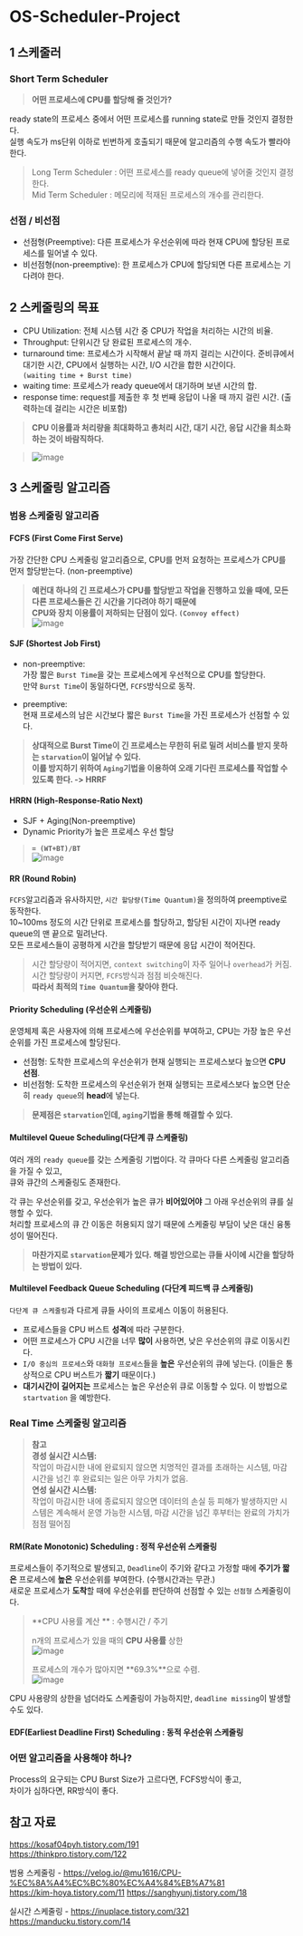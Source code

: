 # OS-Scheduler-Project

## 1 스케줄러  
### Short Term Scheduler  
> **어떤 프로세스에 CPU를 할당해 줄 것인가?**
  
ready state의 프로세스 중에서 어떤 프로세스를 running state로 만들 것인지 결정한다.  
실행 속도가 ms단위 이하로 빈번하게 호출되기 때문에 알고리즘의 수행 속도가 빨라야한다.  
  
> Long Term Scheduler : 어떤 프로세스를 ready queue에 넣어줄 것인지 결정한다.  
> Mid Term Scheduler : 메모리에 적재된 프로세스의 개수를 관리한다.  
  
### 선점 / 비선점
- 선점형(Preemptive): 다른 프로세스가 우선순위에 따라 현재 CPU에 할당된 프로세스를 밀어낼 수 있다.  
- 비선점형(non-preemptive): 한 프로세스가 CPU에 할당되면 다른 프로세스는 기다려야 한다.  


## 2 스케줄링의 목표
- CPU Utilization: 전체 시스템 시간 중 CPU가 작업을 처리하는 시간의 비율.  
- Throughput: 단위시간 당 완료된 프로세스의 개수.  
- turnaround time: 프로세스가 시작해서 끝날 때 까지 걸리는 시간이다. 준비큐에서 대기한 시간, CPU에서 실행하는 시간, I/O 시간을 합한 시간이다.  
   `(waiting time + Burst time)`  
- waiting time: 프로세스가 ready queue에서 대기하며 보낸 시간의 합.  
- response time: request를 제출한 후 첫 번째 응답이 나올 때 까지 걸린 시간. (출력하는데 걸리는 시간은 비포함)  
  
> **CPU 이용률과 처리량을 최대화하고 총처리 시간, 대기 시간, 응답 시간을 최소화 하는 것이 바람직하다.**  
  
> ![image](https://user-images.githubusercontent.com/65759076/117789012-e0af2780-b282-11eb-817d-ac923735f034.png)  
  
## 3 스케줄링 알고리즘
### 범용 스케줄링 알고리즘
#### FCFS (First Come First Serve)  
가장 간단한 CPU 스케줄링 알고리즘으로, CPU를 먼저 요청하는 프로세스가 CPU를 먼저 할당받는다. (non-preemptive)  
  
> **예컨대 하나의 긴 프로세스가 CPU를 할당받고 작업을 진행하고 있을 때에, 모든 다른 프로세스들은 긴 시간을 기다려야 하기 때문에**  
> **CPU와 장치 이용률이 저하되는 단점이 있다. `(Convoy effect)`**  
> ![image](https://user-images.githubusercontent.com/65759076/117796352-f7a54800-b289-11eb-91fb-c302cda0c479.png)
  
  
#### SJF (Shortest Job First)  
- non-preemptive:  
가장 짧은 `Burst Time`을 갖는 프로세스에게 우선적으로 CPU를 할당한다.   
만약 `Burst Time`이 동일하다면, `FCFS`방식으로 동작.  
  
- preemptive:  
현재 프로세스의 남은 시간보다 짧은 `Burst Time`을 가진 프로세스가 선점할 수 있다.  
  
> **상대적으로 Burst Time이 긴 프로세스는 무한히 뒤로 밀려 서비스를 받지 못하는 `starvation`이 일어날 수 있다.**  
> **이를 방지하기 위하여 `Aging`기법을 이용하여 오래 기다린 프로세스를 작업할 수 있도록 한다. -> HRRF**  
  
  
#### HRRN (High-Response-Ratio Next)
- SJF + Aging(Non-preemptive)  
- Dynamic Priority가 높은 프로세스 우선 할당
 > **`= (WT+BT)/BT`**  
 > ![image](https://user-images.githubusercontent.com/65759076/117803687-e06a5880-b291-11eb-8eb0-aa7a7935cf3d.png)  
  
  
#### RR (Round Robin)  
`FCFS`알고리즘과 유사하지만, `시간 할당량(Time Quantum)`을 정의하여 preemptive로 동작한다.  
10~100ms 정도의 시간 단위로 프로세스를 할당하고, 할당된 시간이 지나면 ready queue의 맨 끝으로 밀려난다.  
모든 프로세스들이 공평하게 시간을 할당받기 때문에 응답 시간이 적어진다.  
  
> 시간 할당량이 적어지면, `context switching`이 자주 일어나 `overhead`가 커짐.  
> 시간 할당량이 커지면, `FCFS`방식과 점점 비슷해진다.  
> **따라서 최적의 `Time Quantum`을 찾아야 한다.**  
  
  
#### Priority Scheduling (우선순위 스케줄링)
운영체제 혹은 사용자에 의해 프로세스에 우선순위를 부여하고, CPU는 가장 높은 우선순위를 가진 프로세스에 할당된다.
- 선점형: 도착한 프로세스의 우선순위가 현재 실행되는 프로세스보다 높으면 **CPU 선점**.  
- 비선점형: 도착한 프로세스의 우선순위가 현재 실행되는 프로세스보다 높으면 단순히 `ready queue`의 **head**에 넣는다.  
  
> **문제점은 `starvation`인데, `aging`기법을 통해 해결할 수 있다.**
  
  
#### Multilevel Queue Scheduling(다단계 큐 스케줄링)
여러 개의 `ready queue`를 갖는 스케줄링 기법이다. 각 큐마다 다른 스케줄링 알고리즘을 가질 수 있고,  
큐와 큐간의 스케줄링도 존재한다.  

각 큐는 우선순위를 갖고, 우선순위가 높은 큐가 **비어있어야** 그 아래 우선순위의 큐를 실행할 수 있다.  
처리할 프로세스의 큐 간 이동은 허용되지 않기 때문에 스케줄링 부담이 낮은 대신 융통성이 떨어진다.  

> **마찬가지로 `starvation`문제가 있다. 해결 방안으로는 큐들 사이에 시간을 할당하는 방법이 있다.**
  
  
#### Multilevel Feedback Queue Scheduling (다단계 피드백 큐 스케줄링)  
`다단계 큐 스케줄링`과 다르게 큐들 사이의 프로세스 이동이 허용된다.  
  
- 프로세스들을 CPU 버스트 **성격**에 따라 구분한다.
- 어떤 프로세스가 CPU 시간을 너무 **많이** 사용하면, 낮은 우선순위의 큐로 이동시킨다.
- `I/O 중심의 프로세스`와 `대화형 프로세스`들을 **높은** 우선순위의 큐에 넣는다. (이들은 통상적으로 CPU 버스트가 **짧기** 때문이다.)
- **대기시간이 길어지는** 프로세스는 높은 우선순위 큐로 이동할 수 있다. 이 방법으로 `startvation` 을 예방한다.
  
  
### Real Time 스케줄링 알고리즘  
> **참고**  
> **경성 실시간 시스템:**  
>   작업이 마감시한 내에 완료되지 않으면 치명적인 결과를 초래하는 시스템, 마감 시간을 넘긴 후 완료되는 일은 아무 가치가 없음.  
> **연성 실시간 시스템:**  
>   작업이 마감시한 내에 종료되지 않으면 데이터의 손실 등 피해가 발생하지만 시스템은 계속해서 운영 가능한 시스템, 마감 시간을 넘긴 후부터는 완료의 가치가 점점 떨어짐  
  
  
#### RM(Rate Monotonic) Scheduling : 정적 우선순위 스케줄링
프로세스들이 주기적으로 발생되고, `Deadline`이 주기와 같다고 가정할 때에 **주기가 짧은** 프로세스에 **높은** 우선순위를 부여한다. 
(수행시간과는 무관.)  
새로운 프로세스가 **도착**할 때에 우선순위를 판단하여 선점할 수 있는 `선점형` 스케줄링이다.  
  
> **CPU 사용률 계산  **
> : 수행시간 / 주기  
>   
> n개의 프로세스가 있을 때의 **CPU 사용률** 상한  
> ![image](https://user-images.githubusercontent.com/65759076/117816775-d7818300-b2a1-11eb-9c36-92ef772b32e4.png)   
>   
> 프로세스의 개수가 많아지면 **69.3%**으로 수렴.  
> ![image](https://user-images.githubusercontent.com/65759076/117816868-f41dbb00-b2a1-11eb-833b-f3e8e278a75b.png)  

CPU 사용량의 상한을 넘더라도 스케줄링이 가능하지만, `deadline missing`이 발생할 수도 있다.  


#### EDF(Earliest Deadline First) Scheduling : 동적 우선순위 스케줄링


### 어떤 알고리즘을 사용해야 하나? 
Process의 요구되는 CPU Burst Size가 고르다면, FCFS방식이 좋고,  
차이가 심하다면, RR방식이 좋다.

## 참고 자료
https://kosaf04pyh.tistory.com/191  
https://thinkpro.tistory.com/122  
  
범용 스케줄링 - https://velog.io/@mu1616/CPU-%EC%8A%A4%EC%BC%80%EC%A4%84%EB%A7%81  
https://kim-hoya.tistory.com/11
https://sanghyunj.tistory.com/18

실시간 스케줄링 - https://inuplace.tistory.com/321
                https://manducku.tistory.com/14  
